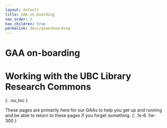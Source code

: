 ```yaml
---
layout: default
title: GAA on-boarding
nav_order: 2
has_children: true
permalink: docs/gaaonboarding
---
```


# GAA on-boarding

# Working with the UBC Library Research Commons
{: .no_toc }

These pages are primarily here for our GAAs to help you get up and running and be able to return to these pages if you forget something.
{: .fs-6 .fw-300 }
